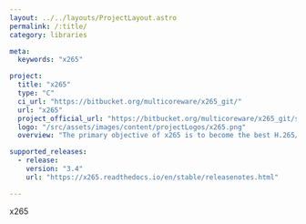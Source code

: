 ```yaml
---
layout: ../../layouts/ProjectLayout.astro
permalink: /:title/
category: libraries

meta:
  keywords: "x265"

project:
  title: "x265"
  type: "C"
  ci_url: "https://bitbucket.org/multicoreware/x265_git/"
  url: "x265"
  project_official_url: "https://bitbucket.org/multicoreware/x265_git/src/master/"
  logo: "/src/assets/images/content/projectLogos/x265.png"
  overview: "The primary objective of x265 is to become the best H.265/HEVC encoder available anywhere, offering the highest compression efficiency and the highest performance on a wide variety of hardware platforms. The x265 encoder is available as an open source library, published under the GPLv2 license. It is also available under a commercial license, enabling commercial companies to utilize and distribute x265 in their solutions without being subject to the restrictions of the GPL license."

supported_releases:
  - release:
    version: "3.4"
    url: "https://x265.readthedocs.io/en/stable/releasenotes.html"

---
```


<p>x265</p>
